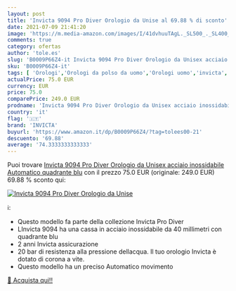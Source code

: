 ```yaml
---
layout: post
title: 'Invicta 9094 Pro Diver Orologio da Unise al 69.88 % di sconto'
date: 2021-07-09 21:41:20
image: 'https://m.media-amazon.com/images/I/41dvhuuTAgL._SL500_._SL400_.jpg'
comments: true
category: ofertas
author: 'tole.es'
slug: 'B0009P66Z4-it Invicta 9094 Pro Diver Orologio da Unisex acciaio...'
sku: 'B0009P66Z4-it'
tags: [ 'Orologi','Orologi da polso da uomo','Orologi uomo','invicta', ]
actualPrice: 75.0 EUR
currency: EUR
price: 75.0
comparePrice: 249.0 EUR
prodname: 'Invicta 9094 Pro Diver Orologio da Unisex acciaio inossidabile Automatico quadrante blu'
country: 'it'
flag: '🇮🇹'
brand: 'INVICTA'
buyurl: 'https://www.amazon.it/dp/B0009P66Z4/?tag=tolees00-21'
descuento: '69.88'
average: '74.3333333333333'
---
```


Puoi trovare [Invicta 9094 Pro Diver Orologio da Unisex acciaio inossidabile Automatico quadrante blu](https://www.amazon.it/dp/B0009P66Z4/?tag=tolees00-21) con il prezzo 75.0 EUR (originale: 249.0 EUR) 69.88 % sconto qui:

[![Invicta 9094 Pro Diver Orologio da Unise](https://m.media-amazon.com/images/I/41dvhuuTAgL._SL500_._SL400_.jpg)](https://www.amazon.it/dp/B0009P66Z4/?tag=tolees00-21)

ℹ️:

- Questo modello fa parte della collezione Invicta Pro Diver
- LInvicta 9094 ha una cassa in acciaio inossidabile da 40 millimetri con quadrante blu
- 2 anni Invicta assicurazione
- 20 bar di resistenza alla pressione dellacqua. Il tuo orologio Invicta è dotato di corona a vite.
- Questo modello ha un preciso Automatico movimento

[🛒 Acquista qui!!](https://www.amazon.it/dp/B0009P66Z4/?tag=tolees00-21)
